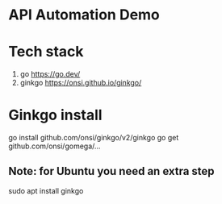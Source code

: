 # API Automation Demo

# Tech stack

1. go https://go.dev/
2. ginkgo https://onsi.github.io/ginkgo/

# Ginkgo install

go install github.com/onsi/ginkgo/v2/ginkgo
go get github.com/onsi/gomega/...

## Note: for Ubuntu you need an extra step

sudo apt install ginkgo

